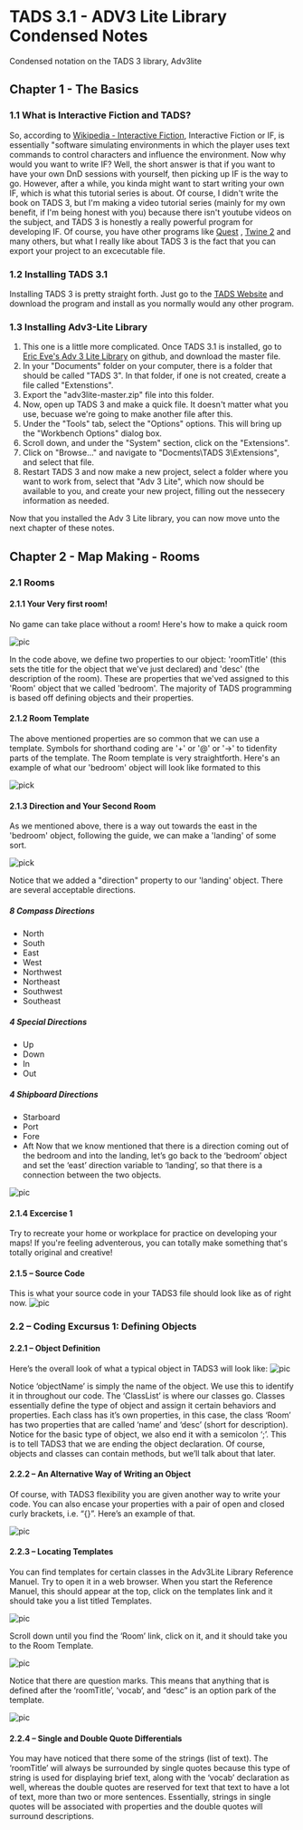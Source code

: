 # TADS 3.1 - ADV3 Lite Library Condensed Notes
Condensed notation on the TADS 3 library, Adv3lite

## Chapter 1 - The Basics
### 1.1 What is Interactive Fiction and TADS?
So, according to [Wikipedia - Interactive Fiction](https://en.wikipedia.org/wiki/Interactive_fiction), Interactive Fiction or IF, is essentially "software simulating environments in which the player uses text commands to control characters and influence the environment. Now why would you want to write IF? Well, the short answer is that if you want to have your own DnD sessions with yourself, then picking up IF is the way to go. However, after a while, you kinda might want to start writing your own IF, which is what this tutorial series is about. Of course, I didn't write the book on TADS 3, but I'm making a video tutorial series (mainly for my own benefit, if I'm being honest with you) because there isn't youtube videos on the subject, and TADS 3 is honestly a really powerful program for developing IF. Of course, you have other programs like [Quest](http://textadventures.co.uk/quest/desktop) , [Twine 2](https://twinery.org/) and many others, but what I really like about TADS 3 is the fact that you can export your project to an excecutable file.

### 1.2 Installing TADS 3.1
Installing TADS 3 is pretty straight forth. Just go to the [TADS Website](http://www.tads.org/) and download the program and install as you normally would any other program.

### 1.3 Installing Adv3-Lite Library
1. This one is a little more complicated. Once TADS 3.1 is installed, go to [Eric Eve's Adv 3 Lite Library](https://github.com/EricEve/adv3lite) on github, and download the master file. 
2. In your "Documents" folder on your computer, there is a folder that should be called "TADS 3". In that folder, if one is not created, create a file called "Extenstions".
3. Export the "adv3lite-master.zip" file into this folder.
4. Now, open up TADS 3 and make a quick file. It doesn't matter what you use, becuase we're going to make another file after this.
5. Under the "Tools" tab, select the "Options" options. This will bring up the "Workbench Options" dialog box.
6. Scroll down, and under the "System" section, click on the "Extensions".
7. Click on "Browse..." and navigate to "Docments\TADS 3\Extensions", and select that file.
8. Restart TADS 3 and now make a new project, select a folder where you want to work from, select that "Adv 3 Lite", which now should be available to you, and create your new project, filling out the nessecery information as needed.

Now that you installed the Adv 3 Lite library, you can now move unto the next chapter of these notes.

## Chapter 2 - Map Making - Rooms
### 2.1 Rooms
#### 2.1.1 Your Very first room!
No game can take place without a room! Here's how to make a quick room

![pic](https://github.com/reneorionsalmon/tads3lite/blob/master/pics/2.1.1%20-%20your%20very%20first%20room.PNG "Your Very First Room")

In the code above, we define two properties to our object: 'roomTitle' (this sets the title for the object that we've just declared) and 'desc' (the description of the room). These are properties that we'ved assigned to this 'Room' object that we called 'bedroom'. The majority of TADS programming is based off defining objects and their properties.

#### 2.1.2 Room Template
The above mentioned properties are so common that we can use a template. Symbols for shorthand coding are '+' or '@' or '->' to tidenfity parts of the template. The Room template is very straightforth. Here's an example of what our 'bedroom' object will look like formated to this 

![pick](https://github.com/reneorionsalmon/tads3lite/blob/master/pics/2.1.2%20-%20room%20template.PNG "Room Template")

#### 2.1.3 Direction and Your Second Room
As we mentioned above, there is a way out towards the east in the 'bedroom' object, following the guide, we can make a 'landing' of some sort. 

![pick](https://github.com/reneorionsalmon/tads3lite/blob/master/pics/2.1.3%20-%20your%20very%20second%20room.PNG "Second Room Code")

Notice that we added a "direction" property to our 'landing' object. There are several acceptable directions.
##### 8 Compass Directions
* North	
* South
* East
* West
* Northwest
* Northeast
* Southwest
* Southeast

##### 4 Special Directions
* Up
* Down
* In
* Out

##### 4 Shipboard Directions
* Starboard
* Port
* Fore
* Aft
Now that we know mentioned that there is a direction coming out of the bedroom and into the landing, let’s go back to the ‘bedroom’ object and set the ‘east’ direction variable to ‘landing’, so that there is a connection between the two objects.

![pic](https://github.com/reneorionsalmon/tads3lite/blob/master/pics/2.1.3%20-%20your%20very%20second%20room%202.PNG "Updated Code")

#### 2.1.4 Excercise 1
Try to recreate your home or workplace for practice on developing your maps! If you're feeling adventerous, you can totally make something that's totally original and creative!

#### 2.1.5 – Source Code
This is what your source code in your TADS3 file should look like as of right now.
![pic](https://github.com/reneorionsalmon/tads3lite/blob/master/pics/2.1%20-%20source%20code.PNG "2.1 Source Code")

### 2.2 – Coding Excursus 1: Defining Objects

#### 2.2.1 – Object Definition

Here’s the overall look of what a typical object in TADS3 will look like:
![pic](https://github.com/reneorionsalmon/tads3lite/blob/master/pics/2.2%20-%20object%20definition.PNG "object definition")

Notice ‘objectName’ is simply the name of the object. We use this to identify it in throughout our code. The ‘ClassList’ is where our classes go. Classes essentially define the type of object and assign it certain behaviors and properties. Each class has it’s own properties, in this case, the class ‘Room’ has two properties that are called ‘name’ and ‘desc’ (short for description). Notice for the basic type of object, we also end it with a semicolon ‘;’. This is to tell TADS3 that we are ending the object declaration. Of course, objects and classes can contain methods, but we’ll talk about that later.

#### 2.2.2 – An Alternative Way of Writing an Object

Of course, with TADS3 flexibility you are given another way to write your code. You can also encase your properties with a pair of open and closed curly brackets, i.e. “{}”. Here’s an example of that. 

![pic](https://github.com/reneorionsalmon/tads3lite/blob/master/pics/2.2.2%20alternative%20way.PNG "Alternative Object Declaration")

#### 2.2.3 – Locating Templates
You can find templates for certain classes in the Adv3Lite Library Reference Manuel. Try to open it in a web browser. When you start the Reference Manuel, this should appear at the top, click on the templates link and it should take you a list titled Templates. 

![pic](https://github.com/reneorionsalmon/tads3lite/blob/master/pics/2.2.3%20-%20room%20template%20links.PNG "Links")

Scroll down until you find the ‘Room’ link, click on it, and it should take you to the Room Template.

![pic](https://github.com/reneorionsalmon/tads3lite/blob/master/pics/2.2.3%20-%20room%20template.PNG "Template")

Notice that there are question marks. This means that anything that is defined after the ‘roomTitle’, ‘vocab’, and “desc” is an option park of the template.  

![pic](https://github.com/reneorionsalmon/tads3lite/blob/master/pics/2.2.3%20-%20room%20template%202.PNG "Template Excecution")

#### 2.2.4 – Single and Double Quote Differentials

You may have noticed that there some of the strings (list of text). The ‘roomTitle’ will always be surrounded by single quotes because this type of string is used for displaying brief text, along with the ‘vocab’ declaration as well, whereas the double quotes are reserved for text that text to have a lot of text, more than two or more sentences. Essentially, strings in single quotes will be associated with properties and the double quotes will surround descriptions.
